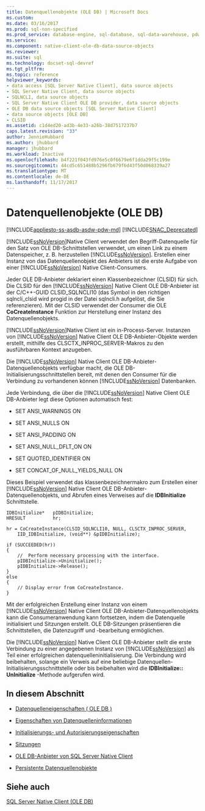 ```yaml
---
title: Datenquellenobjekte (OLE DB) | Microsoft Docs
ms.custom: 
ms.date: 03/16/2017
ms.prod: sql-non-specified
ms.prod_service: database-engine, sql-database, sql-data-warehouse, pdw
ms.service: 
ms.component: native-client-ole-db-data-source-objects
ms.reviewer: 
ms.suite: sql
ms.technology: docset-sql-devref
ms.tgt_pltfrm: 
ms.topic: reference
helpviewer_keywords:
- data access [SQL Server Native Client], data source objects
- SQL Server Native Client, data source objects
- SQLNCLI, data source objects
- SQL Server Native Client OLE DB provider, data source objects
- OLE DB data source objects [SQL Server Native Client]
- data source objects [OLE DB]
- CLSID
ms.assetid: c1d4ed20-ad3b-4e33-a26b-38d7517237b7
caps.latest.revision: "33"
author: JennieHubbard
ms.author: jhubbard
manager: jhubbard
ms.workload: Inactive
ms.openlocfilehash: b4f221f043fd976e5c0f6679e6f1dda29f5c199e
ms.sourcegitcommit: 44cd5c651488b5296fb679f6d43f50d068339a27
ms.translationtype: MT
ms.contentlocale: de-DE
ms.lasthandoff: 11/17/2017
---
```

# <a name="data-source-objects-ole-db"></a>Datenquellenobjekte (OLE DB)
[!INCLUDE[appliesto-ss-asdb-asdw-pdw-md](../../includes/appliesto-ss-asdb-asdw-pdw-md.md)]
[!INCLUDE[SNAC_Deprecated](../../includes/snac-deprecated.md)]

  [!INCLUDE[ssNoVersion](../../includes/ssnoversion-md.md)]Native Client verwendet den Begriff-Datenquelle für den Satz von OLE DB-Schnittstellen verwendet, um einen Link zu einem Datenspeicher, z. B. herzustellen [!INCLUDE[ssNoVersion](../../includes/ssnoversion-md.md)]. Erstellen einer Instanz von das Datenquellenobjekt des Anbieters ist die erste Aufgabe von einer [!INCLUDE[ssNoVersion](../../includes/ssnoversion-md.md)] Native Client-Consumers.  
  
 Jeder OLE DB-Anbieter deklariert einen Klassenbezeichner (CLSID) für sich. Die CLSID für den [!INCLUDE[ssNoVersion](../../includes/ssnoversion-md.md)] Native Client OLE DB-Anbieter ist der C/C++-GUID CLSID_SQLNCLI10 (das Symbol in den richtigen sqlncli_clsid wird progid in der Datei sqlncli.h aufgelöst, die Sie referenzieren). Mit der CLSID verwendet der Consumer die OLE **CoCreateInstance** Funktion zur Herstellung einer Instanz des Datenquellenobjekts.  
  
 [!INCLUDE[ssNoVersion](../../includes/ssnoversion-md.md)]Native Client ist ein in-Process-Server. Instanzen von [!INCLUDE[ssNoVersion](../../includes/ssnoversion-md.md)] Native Client OLE DB-Anbieter-Objekte werden erstellt, mithilfe des CLSCTX_INPROC_SERVER-Makros zu den ausführbaren Kontext anzugeben.  
  
 Die [!INCLUDE[ssNoVersion](../../includes/ssnoversion-md.md)] Native Client OLE DB-Anbieter-Datenquellenobjekts verfügbar macht, die OLE DB-Initialisierungsschnittstellen bereit, mit denen den Consumer für die Verbindung zu vorhandenen können [!INCLUDE[ssNoVersion](../../includes/ssnoversion-md.md)] Datenbanken.  
  
 Jede Verbindung, die über die [!INCLUDE[ssNoVersion](../../includes/ssnoversion-md.md)] Native Client OLE DB-Anbieter legt diese Optionen automatisch fest:  
  
-   SET ANSI_WARNINGS ON  
  
-   SET ANSI_NULLS ON  
  
-   SET ANSI_PADDING ON  
  
-   SET ANSI_NULL_DFLT_ON ON  
  
-   SET QUOTED_IDENTIFIER ON  
  
-   SET CONCAT_OF_NULL_YIELDS_NULL ON  
  
 Dieses Beispiel verwendet das klassenbezeichnermakro zum Erstellen einer [!INCLUDE[ssNoVersion](../../includes/ssnoversion-md.md)] Native Client OLE DB-Anbieter-Datenquellenobjekts, und Abrufen eines Verweises auf die **IDBInitialize** Schnittstelle.  
  
```  
IDBInitialize*   pIDBInitialize;  
HRESULT          hr;  
  
hr = CoCreateInstance(CLSID_SQLNCLI10, NULL, CLSCTX_INPROC_SERVER,  
    IID_IDBInitialize, (void**) &pIDBInitialize);  
  
if (SUCCEEDED(hr))  
{  
    //  Perform necessary processing with the interface.  
    pIDBInitialize->Uninitialize();  
    pIDBInitialize->Release();  
}  
else  
{  
    // Display error from CoCreateInstance.  
}  
```  
  
 Mit der erfolgreichen Erstellung einer Instanz von einem [!INCLUDE[ssNoVersion](../../includes/ssnoversion-md.md)] Native Client OLE DB-Anbieter-Datenquellenobjekts kann die Consumeranwendung kann fortsetzen, indem die Datenquelle initialisiert und Sitzungen erstellt. OLE DB-Sitzungen präsentieren die Schnittstellen, die Datenzugriff und -bearbeitung ermöglichen.  
  
 Die [!INCLUDE[ssNoVersion](../../includes/ssnoversion-md.md)] Native Client OLE DB-Anbieter stellt die erste Verbindung zu einer angegebenen Instanz von [!INCLUDE[ssNoVersion](../../includes/ssnoversion-md.md)] als Teil einer erfolgreichen datenquelleninitialisierung. Die Verbindung wird beibehalten, solange ein Verweis auf eine beliebige Datenquellen-Initialisierungsschnittstelle oder bis beibehalten wird die **IDBInitialize:: UnInitialize** -Methode aufgerufen wird.  
  
## <a name="in-this-section"></a>In diesem Abschnitt  
  
-   [Datenquelleneigenschaften &#40; OLE DB &#41;](../../relational-databases/native-client-ole-db-data-source-objects/data-source-properties-ole-db.md)  
  
-   [Eigenschaften von Datenquelleninformationen](../../relational-databases/native-client-ole-db-data-source-objects/data-source-information-properties.md)  
  
-   [Initialisierungs- und Autorisierungseigenschaften](../../relational-databases/native-client-ole-db-data-source-objects/initialization-and-authorization-properties.md)  
  
-   [Sitzungen](../../relational-databases/native-client-ole-db-data-source-objects/sessions.md)  
  
-   [OLE DB-Anbieter von SQL Server Native Client](../../relational-databases/native-client-ole-db-data-source-objects/session-properties-sql-server-native-client-ole-db-provider.md)  
  
-   [Persistente Datenquellenobjekte](../../relational-databases/native-client-ole-db-data-source-objects/persisted-data-source-objects.md)  
  
## <a name="see-also"></a>Siehe auch  
 [SQL Server Native Client &#40;OLE DB&#41;](../../relational-databases/native-client/ole-db/sql-server-native-client-ole-db.md)  
  
  
